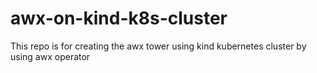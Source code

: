 # awx-on-kind-k8s-cluster
This repo is for creating the awx tower using kind kubernetes cluster by using awx operator
